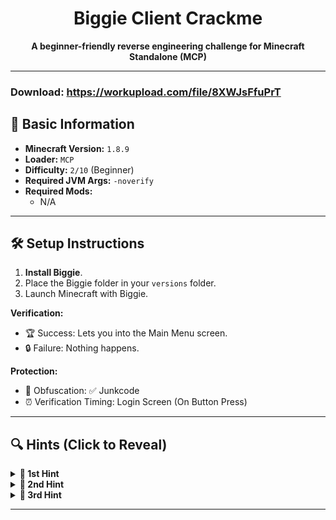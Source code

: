 <h1 align="center">Biggie Client Crackme</h1>

<p align="center">
  <strong>A beginner-friendly reverse engineering challenge for Minecraft Standalone (MCP)</strong>
</p>

---
### Download: https://workupload.com/file/8XWJsFfuPrT

## 📌 Basic Information  
- **Minecraft Version:** `1.8.9`  
- **Loader:** `MCP`  
- **Difficulty:** `2/10` (Beginner)  
- **Required JVM Args:** `-noverify`   
- **Required Mods:**  
  - N/A

---

## 🛠️ Setup Instructions  
1. **Install Biggie**.  
2. Place the Biggie folder in your `versions` folder.  
3. Launch Minecraft with Biggie.

**Verification:**  
- 🏆 Success: Lets you into the Main Menu screen.  
- 🔒 Failure: Nothing happens.

**Protection:**  
- 🧬 Obfuscation: ✅ Junkcode
- ⏰ Verification Timing: Login Screen (On Button Press)

---

## 🔍 Hints (Click to Reveal)  
<details>  
<summary><strong>🚩 1st Hint</strong></summary>  

1. **Find the Login Screen:**
   - It looks like there is no string obfuscation. Try searching for some words that are in the Login Screen whenever you run the client.
</details>  

<details>  
<summary><strong>🚩 2nd Hint</strong></summary>  

2. **GuiMainMenu References:**  
   - Search for References on class ```GuiMainMenu```, one of the resulting class is the Login Screen.
</details>

<details>  
<summary><strong>🚩 3rd Hint</strong></summary>  

3. **Some Getters and Setters:**  
   - I suggest you search for "127.0.0.1" (as we already removed the original connection for your safety) and look at 1 of the 2 resulting classes. There are some setter calls related to Auth.
</details>  

---
